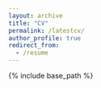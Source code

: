 ```yaml
---
layout: archive
title: "CV"
permalink: /latestcv/
author_profile: true
redirect_from:
  - /resume
---
```

{% include base_path %}

